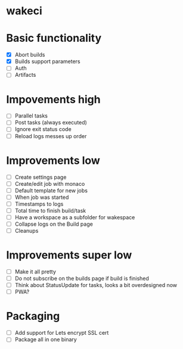wakeci
======

# Basic functionality
- [x] Abort builds
- [x] Builds support parameters
- [ ] Auth
- [ ] Artifacts

# Impovements high
- [ ] Parallel tasks
- [ ] Post tasks (always executed)
- [ ] Ignore exit status code
- [ ] Reload logs messes up order

# Improvements low
- [ ] Create settings page
- [ ] Create/edit job with monaco
- [ ] Default template for new jobs
- [ ] When job was started
- [ ] Timestamps to logs
- [ ] Total time to finish build/task
- [ ] Have a workspace as a subfolder for wakespace
- [ ] Collapse logs on the Build page
- [ ] Cleanups

# Improvements super low
- [ ] Make it all pretty
- [ ] Do not subscribe on the builds page if build is finished
- [ ] Think about StatusUpdate for tasks, looks a bit overdesigned now
- [ ] PWA?

# Packaging
- [ ] Add support for Lets encrypt SSL cert
- [ ] Package all in one binary

